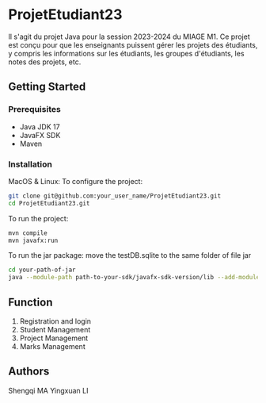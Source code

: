 # ProjetEtudiant23
Il s'agit du projet Java pour la session 2023-2024 du MIAGE M1. Ce projet est conçu pour que les enseignants puissent gérer les projets des étudiants, y compris les informations sur les étudiants, les groupes d'étudiants, les notes des projets, etc.

## Getting Started

### Prerequisites
- Java JDK 17
- JavaFX SDK
- Maven

### Installation


MacOS & Linux:
To configure the project:
```sh
git clone git@github.com:your_user_name/ProjetEtudiant23.git
cd ProjetEtudiant23.git
```

To run the project:
```sh
mvn compile
mvn javafx:run
```

To run the jar package:
move the testDB.sqlite to the same folder of file jar
```sh
cd your-path-of-jar
java --module-path path-to-your-sdk/javafx-sdk-version/lib --add-modules javafx.controls,javafx.fxml -jar LI-MA-jar-with-dependencies.jar
```


## Function

1. Registration and login
2. Student Management
3. Project Management
4. Marks Management

## Authors
Shengqi MA
Yingxuan LI
